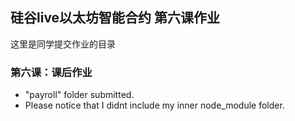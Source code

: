 ## 硅谷live以太坊智能合约 第六课作业
这里是同学提交作业的目录

### 第六课：课后作业

- "payroll" folder submitted.
- Please notice that I didnt include my inner node_module folder. 
